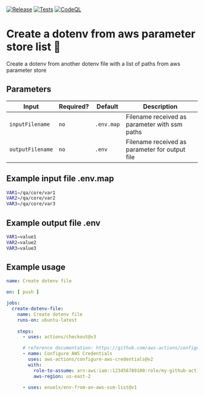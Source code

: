 [![Release](https://img.shields.io/github/v/release/enuelx/action-env-from-an-aws-ssm-list?label=Release&logo=github)](https://github.com/enuelx/action-env-from-an-aws-ssm-list/releases/latest) 
[![Tests](https://img.shields.io/github/actions/workflow/status/enuelx/action-env-from-an-aws-ssm-list/test.yml?label=Tests&logo=github)](https://github.com/enuelx/action-env-from-an-aws-ssm-list/actions/workflows/test.yml)
[![CodeQL](https://img.shields.io/github/actions/workflow/status/enuelx/action-env-from-an-aws-ssm-list/codeql-analysis.yml?label=CodeQL&logo=github)](https://github.com/enuelx/action-env-from-an-aws-ssm-list/actions/workflows/codeql-analysis.yml)


# Create a dotenv from aws parameter store list :rocket:

Create a dotenv from another dotenv file with a list of paths from aws parameter store

## Parameters

| Input | Required? | Default | Description |
| ----- | --------- | ------- | ----------- |
| `inputFilename` | `no` | `.env.map` | Filename received as parameter with ssm paths |
| `outputFilename` | `no` | `.env` | Filename received as parameter for output file |

## Example input file .env.map

```sh
VAR1=/qa/core/var1
VAR2=/qa/core/var2
VAR3=/qa/core/var3
```

## Example output file .env

```sh
VAR1=value1
VAR2=value2
VAR3=value3
```

## Example usage

```yaml
name: Create dotenv file

on: [ push ]

jobs:
  create-dotenv-file:
    name: Create dotenv file
    runs-on: ubuntu-latest
    
    steps:
      - uses: actions/checkout@v3

      # reference documentation: https://github.com/aws-actions/configure-aws-credentials
      - name: Configure AWS Credentials
        uses: aws-actions/configure-aws-credentials@v2
        with:
          role-to-assume: arn:aws:iam::123456789100:role/my-github-actions-role
          aws-region: us-east-2
      
      - uses: enuelx/env-from-an-aws-ssm-list@v1
```